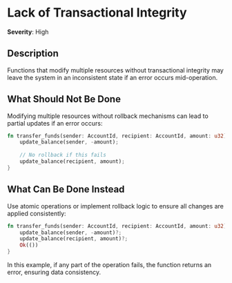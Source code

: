# Lack of Transactional Integrity

**Severity**: High

## Description

Functions that modify multiple resources without transactional integrity may leave the system in an inconsistent state
if an error occurs mid-operation.

## What Should Not Be Done

Modifying multiple resources without rollback mechanisms can lead to partial updates if an error occurs:

```rust
fn transfer_funds(sender: AccountId, recipient: AccountId, amount: u32) {
    update_balance(sender, -amount);
    
    // No rollback if this fails
    update_balance(recipient, amount);
}
```

## What Can Be Done Instead

Use atomic operations or implement rollback logic to ensure all changes are applied consistently:

```rust
fn transfer_funds(sender: AccountId, recipient: AccountId, amount: u32) -> Result<(), Error> {
    update_balance(sender, -amount)?;
    update_balance(recipient, amount)?;
    Ok(())
}
```

In this example, if any part of the operation fails, the function returns an error, ensuring data consistency.

